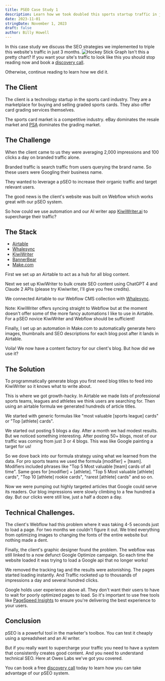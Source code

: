 ```yaml
---
title: PSEO Case Study 1
description: Learn how we took doubled this sports startup traffic in just 3 months with programmatic SEO.
date: 2023-11-01
stringDate: November 1, 2023
draft: false
author: Billy Howell
---
```

In this case study we discuss the SEO strategies we implemented to triple this website's traffic in just 3 months.
![Hockey Stick Graph](../../pseo-traffic-spike.png)
Isn't this a pretty chart? If you want your site's traffic to look like this you should stop reading now and book a [discovery call](https://calendly.com/billy-owex/owex-labs-intro).

Otherwise, continue reading to learn how we did it.

## The Client
The client is a technology startup in the sports card industry. They are a marketplace for buying and selling graded sports cards. They also offer card grading services themselves.

The sports card market is a competitive industry. eBay dominates the resale market and [PSA](https://www.psacard.com/) dominates the grading market. 

## The Challenge

When the client came to us they were averaging 2,000 impressions and 100 clicks a day on branded traffic alone. 

Branded traffic is search traffic from users querying the brand name. So these users were Googling their business name. 

They wanted to leverage a pSEO to increase their organic traffic and target relevant users. 

The good news is the client's website was built on Webflow which works great with our pSEO system.

So how could we use automation and our AI writer app [KiwiWriter.ai](https://app.kiwiwriter.ai/) to supercharge their traffic?

## The Stack
- [Airtable](https://www.airtable.com)
- [Whalesync](https://www.whalesync.com/)
- [KiwiWriter](https://www.kiwiwriter.ai/)
- [BannerBear](https://www.bannerbear.com/)
- [Make.com](https://www.make.com/)

First we set up an Airtable to act as a hub for all blog content. 

Next we set up KiwiWriter to bulk create SEO content using ChatGPT 4 and Claude 2 APIs (please try Kiwiwriter, I'll give you free credits).

We connected Airtable to our Webflow CMS collection with [Whalesync](https://www.whalesync.com). 

Note: KiwiWriter offers syncing straight to Webflow but at the moment doesn't offer some of the more fancy automations I like to use in Airtable. For a pSEO novice KiwiWriter and Webflow should be sufficient!

Finally, I set up an automation in Make.com to automatically generate hero images, thumbnails and SEO descriptions for each blog post after it lands in Airtable.

Voila! We now have a content factory for our client's blog. But how did we use it?

## The Solution

To programmatically generate blogs you first need blog titles to feed into KiwiWriter so it knows what to write about. 

This is where we got growth-hacky. In Airtable we made lists of professional sports teams, leagues and athletes we think users are searching for. Then using an airtable formula we generated hundreds of article titles. 

We started with generic formulas like "most valuable [sports league] cards" or "Top [athlete] cards".

We started out posting 5 blogs a day. After a month we had modest results. But we noticed something interesting. After posting 50+ blogs, most of our traffic was coming from just 3 or 4 blogs. This was like Google painting a target for us!

So we dove back into our formula strategy using what we learned from the data. For pro sports teams we used the formula [modifier] + [team]. Modifiers included phrases like "Top 5 Most valuable [team] cards of all time". Same goes for [modifier] + [athlete]. "Top 5 Most valuable [athlete] cards", "Top 10 [athlete] rookie cards", "rarest [athlete] cards" and so on.

Now we were pumping out highly targeted articles that Google could serve its readers. Our blog impressions were slowly climbing to a few hundred a day. But our clicks were still low, just a half a dozen a day.

## Technical Challenges.

The client's Webflow had this problem where it was taking 4-5 seconds just to load a page. For two months we couldn't figure it out. We tried everything from optimizing images to changing the fonts of the entire website but nothing made a dent.

Finally, the client's graphic designer found the problem. The webflow was still linked to a now defunct Google Optimize campaign. So each time the website loaded it was trying to load a Google api that no longer works!

We removed the tracking tag and the results were astonishing. The pages started loading instantly. And Traffic rocketed up to thousands of impressions a day and several hundred clicks. 

Google holds user experience above all. They don't want their users to have to wait for poorly optimized pages to load. So it's important to use free tools like [PageSpeed Insights](https://pagespeed.web.dev/) to ensure you're delivering the best experience to your users.

## Conclusion

pSEO is a powerful tool in the marketer's toolbox. You can test it cheaply using a spreadsheet and an AI writer. 

But if you really want to supercharge your traffic you need to have a system that consistently creates good content. And you need to understand technical SEO. Here at Owex Labs we've got you covered.

You can book a free [discovery call](https://calendly.com/billy-owex/owex-labs-intro) today to learn how you can take advantage of our pSEO system.